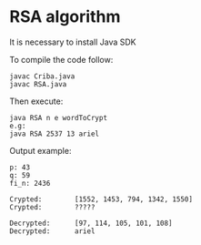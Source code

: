# RSA algorithm

It is necessary to install Java SDK

To compile the code follow:

	javac Criba.java
	javac RSA.java

Then execute:

	java RSA n e wordToCrypt
	e.g:
	java RSA 2537 13 ariel

Output example:

	p: 43
	q: 59
	fi_n: 2436

	Crypted:        [1552, 1453, 794, 1342, 1550]
	Crypted:        ?????

	Decrypted:      [97, 114, 105, 101, 108]     
	Decrypted:      ariel